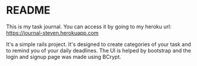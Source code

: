 # README

This is my task journal. You can access it by going to my heroku url: https://journal-steven.herokuapp.com

It's a simple rails project. It's designed to create categories of your task and to remind you of your daily deadlines. The UI is helped by bootstrap and the login and signup page was made using BCrypt. 
